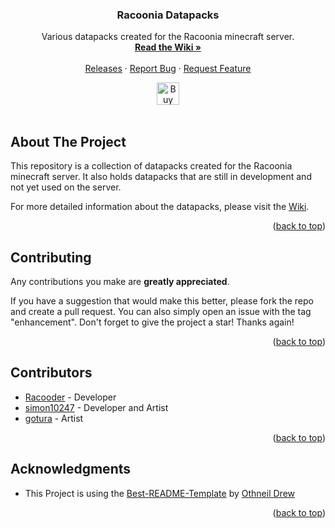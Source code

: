 <!-- Improved compatibility of back to top link: See: https://github.com/othneildrew/Best-README-Template/pull/73 -->
<a name="readme-top"></a>

<!-- PROJECT LOGO -->
<div align="center">
<!-- <a href="https://github.com/github_username/repo_name">
    <img src="data/images/logo.png" alt="Logo" width="auto" height="80">
</a> -->

<h3 align="center">Racoonia Datapacks</h3>

<p align="center">
    Various datapacks created for the Racoonia minecraft server.
    <br/>
    <a href="https://github.com/Racoonia-Datapacks/datapacks/wiki"><strong>Read the Wiki »</strong></a>
    <br/>
    <br/>
    <a href="https://github.com/Racoonia-Datapacks/datapacks/tags">Releases</a>
    ·
    <a href="https://github.com/Racoonia-Datapacks/datapacks/issues/new?assignees=&labels=bug&projects=&template=bug_report.yaml&title=%5BBug%5D%3A+">Report Bug</a>
    ·
    <a href="https://github.com/Racoonia-Datapacks/datapacks/issues/new?assignees=&labels=enhancement&projects=&template=feature_request.yaml&title=%5BFeature%5D%3A+">Request Feature</a>
</p>
    <a href='https://ko-fi.com/O4O028882' target='_blank'><img height='36' style='border:0px;height:36px;' src='https://storage.ko-fi.com/cdn/kofi3.png?v=3' border='0' alt='Buy Me a Coffee at ko-fi.com' /></a>
</div>
<br/>



<!-- ABOUT THE PROJECT-->
## About The Project

This repository is a collection of datapacks created for the Racoonia minecraft server. It also holds datapacks that are still in development and not yet used on the server.

For more detailed information about the datapacks, please visit the [Wiki](https://github.com/Racoonia-Datapacks/datapacks/wiki).

<p align="right">(<a href="#readme-top">back to top</a>)</p>

<!-- CONTRIBUTING -->
## Contributing

Any contributions you make are **greatly appreciated**.

If you have a suggestion that would make this better, please fork the repo and create a pull request. You can also simply open an issue with the tag "enhancement".
Don't forget to give the project a star! Thanks again!

<p align="right">(<a href="#readme-top">back to top</a>)</p>

<!-- CONTRIBUTORS -->
## Contributors

* [Racooder](https://github.com/Racooder) - Developer
* [simon10247](https://github.com/simon10247) - Developer and Artist
* [gotura](https://github.com/gotura) - Artist

<p align="right">(<a href="#readme-top">back to top</a>)</p>

<!-- ACKNOWLEDGMENTS -->
## Acknowledgments

* This Project is using the [Best-README-Template](https://github.com/othneildrew/Best-README-Template) by [Othneil Drew](https://github.com/othneildrew)

<p align="right">(<a href="#readme-top">back to top</a>)</p>

